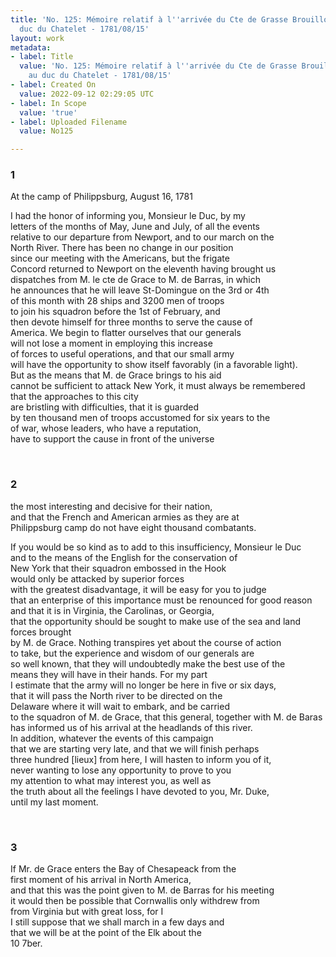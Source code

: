 ```yaml
---
title: 'No. 125: Mémoire relatif à l''arrivée du Cte de Grasse Brouillon lettre au
  duc du Chatelet - 1781/08/15'
layout: work
metadata:
- label: Title
  value: 'No. 125: Mémoire relatif à l''arrivée du Cte de Grasse Brouillon lettre
    au duc du Chatelet - 1781/08/15'
- label: Created On
  value: 2022-09-12 02:29:05 UTC
- label: In Scope
  value: 'true'
- label: Uploaded Filename
  value: No125

---
```

<div class="pages">
<div id="translation-32541634">
<h3>1</h3>
<div class="page-content">
<p>At the camp of Philippsburg, August 16, 1781</p>
<p>I had the honor of informing you, Monsieur le Duc, by my <br/>
letters of the months of May, June and July, of all the events <br/>
relative to our departure from Newport, and to our march on the<br/>
North River. There has been no change in our position <br/>
since our meeting with the Americans, but the frigate<br/>
Concord returned to Newport on the eleventh having brought us<br/>
dispatches from M. le cte de Grace to M. de Barras, in which <br/>
he announces that he will leave St-Domingue on the 3rd or 4th <br/>
of this month with 28 ships and 3200 men of troops<br/>
to join his squadron before the 1st of February, and <br/>
then devote himself for three months to serve the cause of<br/>
America. We begin to flatter ourselves that our generals<br/>
will not lose a moment in employing this increase <br/>
of forces to useful operations, and that our small army <br/>
will have the opportunity to show itself favorably (in a favorable light).<br/>
But as the means that M. de Grace brings to his aid<br/>
cannot be sufficient to attack New York, it must always be remembered<br/>
that the approaches to this city <br/>
are bristling with difficulties, that it is guarded <br/>
by ten thousand men of troops accustomed for six years to the<br/>
of war, whose leaders, who have a reputation, <br/>
have to support the cause in front of the universe</p>
</div>
</div>
<br />
<div id="translation-32541635">
<h3>2</h3>
<div class="page-content">
<p>the most interesting and decisive for their nation,<br/>
and that the French and American armies as they are at <br/>
Philippsburg camp do not have eight thousand combatants.</p>
<p>If you would be so kind as to add to this insufficiency, Monsieur le Duc<br/>
and to the means of the English for the conservation of<br/>
New York that their squadron embossed in the Hook<br/>
would only be attacked by superior forces <br/>
with the greatest disadvantage, it will be easy for you to judge <br/>
that an enterprise of this importance must be renounced for good reason<br/>
and that it is in Virginia, the Carolinas, or Georgia, <br/>
that the opportunity should be sought to make use of the sea and land forces brought<br/>
by M. de Grace. Nothing transpires yet about the course of action <br/>
to take, but the experience and wisdom of our generals are <br/>
so well known, that they will undoubtedly make the best use of the<br/>
means they will have in their hands. For my part<br/>
I estimate that the army will no longer be here in five or six days,<br/>
that it will pass the North river to be directed on the <br/>
Delaware where it will wait to embark, and be carried <br/>
to the squadron of M. de Grace, that this general, together with M. de Baras<br/>
has informed us of his arrival at the headlands of this river.<br/>
In addition, whatever the events of this campaign<br/>
that we are starting very late, and that we will finish perhaps<br/>
three hundred <span class="unclear">[lieux]</span> from here, I will hasten to inform you of it, <br/>
never wanting to lose any opportunity to prove to you<br/>
my attention to what may interest you, as well as <br/>
the truth about all the feelings I have devoted to you, Mr. Duke, <br/>
until my last moment.</p>
</div>
</div>
<br />
<div id="translation-32541636">
<h3>3</h3>
<div class="page-content">
<p>If Mr. de Grace enters the Bay of Chesapeack from the<br/>
first moment of his arrival in North America, <br/>
and that this was the point given to M. de Barras for his meeting<br/>
it would then be possible that Cornwallis only withdrew from<br/>
from Virginia but with great loss, for I <br/>
I still suppose that we shall march in a few days and <br/>
that we will be at the point of the Elk about the<br/>
10 7ber.</p>
</div>
</div>
<br />
</div>